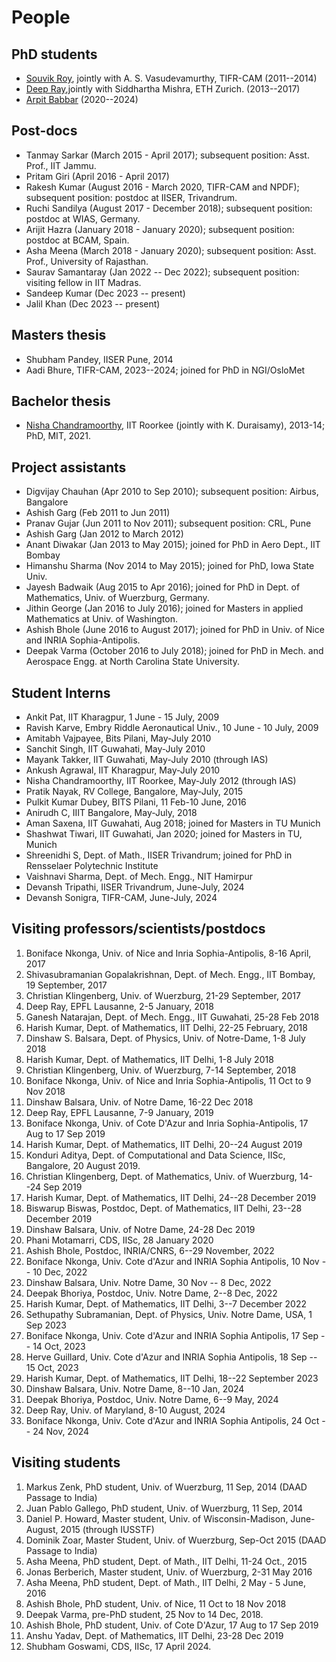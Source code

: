 # People

## PhD students

* [Souvik Roy](https://roysouvik2.github.io), jointly with A. S. Vasudevamurthy, TIFR-CAM (2011--2014)
* [Deep Ray](https://deepray.github.io),jointly with Siddhartha Mishra, ETH Zurich. (2013--2017)
* [Arpit Babbar](https://babbar.dev) (2020--2024)

## Post-docs

* Tanmay Sarkar (March 2015 - April 2017); subsequent position: Asst. Prof., IIT Jammu.
* Pritam Giri (April 2016 - April 2017)
* Rakesh Kumar (August 2016 - March 2020, TIFR-CAM and NPDF); subsequent position: postdoc at IISER, Trivandrum.
* Ruchi Sandilya (August 2017 - December 2018); subsequent position: postdoc at WIAS, Germany.
* Arijit Hazra (January 2018 - January 2020); subsequent position: postdoc at BCAM, Spain.
* Asha Meena (March 2018 - January 2020); subsequent position: Asst. Prof.,  University of Rajasthan.
* Saurav Samantaray (Jan 2022 -- Dec 2022); subsequent position: visiting fellow in IIT Madras.
* Sandeep Kumar (Dec 2023 -- present)
* Jalil Khan (Dec 2023 -- present)

## Masters thesis

* Shubham Pandey, IISER Pune, 2014
* Aadi Bhure, TIFR-CAM, 2023--2024; joined for PhD in NGI/OsloMet

## Bachelor thesis

* [Nisha Chandramoorthy](https://cse.gatech.edu/people/nisha-chandramoorthy), IIT Roorkee (jointly with K. Duraisamy), 2013-14; PhD, MIT, 2021.

## Project assistants

* Digvijay Chauhan (Apr 2010 to Sep 2010); subsequent position: Airbus, Bangalore
* Ashish Garg (Feb 2011 to Jun 2011)
* Pranav Gujar (Jun 2011 to Nov 2011); subsequent position: CRL, Pune
* Ashish Garg (Jan 2012 to March 2012)
* Anant Diwakar (Jan 2013 to May 2015); joined for PhD in Aero Dept., IIT Bombay
* Himanshu Sharma (Nov 2014 to May 2015); joined for PhD, Iowa State Univ.
* Jayesh Badwaik (Aug 2015 to Apr 2016); joined for PhD in Dept. of Mathematics, Univ. of Wuerzburg, Germany.
* Jithin George (Jan 2016 to July 2016); joined for Masters in applied Mathematics at Univ. of Washington.
* Ashish Bhole (June 2016 to August 2017); joined for PhD in Univ. of Nice and INRIA Sophia-Antipolis.
* Deepak Varma (October 2016 to July 2018); joined for PhD in Mech. and Aerospace Engg. at North Carolina State University.

## Student Interns

* Ankit Pat, IIT Kharagpur, 1 June - 15 July, 2009
* Ravish Karve, Embry Riddle Aeronautical Univ., 10 June - 10 July, 2009
* Amitabh Vajpayee, Bits Pilani, May-July 2010
* Sanchit Singh, IIT Guwahati, May-July 2010
* Mayank Takker, IIT Guwahati, May-July 2010 (through IAS)
* Ankush Agrawal, IIT Kharagpur, May-July 2010
* Nisha Chandramoorthy, IIT Roorkee, May-July 2012 (through IAS)
* Pratik Nayak, RV College, Bangalore, May-July, 2015
* Pulkit Kumar Dubey, BITS Pilani, 11 Feb-10 June, 2016
* Anirudh C, IIIT Bangalore, May-July, 2018
* Aman Saxena, IIT Guwahati, Aug 2018; joined for Masters in TU Munich
* Shashwat Tiwari, IIT Guwahati, Jan 2020; joined for Masters in TU, Munich
* Shreenidhi S, Dept. of Math., IISER Trivandrum; joined for PhD in Rensselaer Polytechnic Institute
* Vaishnavi Sharma, Dept. of Mech. Engg., NIT Hamirpur
* Devansh Tripathi, IISER Trivandrum, June-July, 2024
* Devansh Sonigra, TIFR-CAM, June-July, 2024

## Visiting professors/scientists/postdocs

1. Boniface Nkonga, Univ. of Nice and Inria Sophia-Antipolis, 8-16 April, 2017
1. Shivasubramanian Gopalakrishnan, Dept. of Mech. Engg., IIT Bombay, 19 September, 2017
1. Christian Klingenberg, Univ. of Wuerzburg, 21-29 September, 2017
1. Deep Ray, EPFL Lausanne, 2-5 January, 2018
1. Ganesh Natarajan, Dept. of Mech. Engg., IIT Guwahati, 25-28 Feb 2018
1. Harish Kumar, Dept. of Mathematics, IIT Delhi, 22-25 February, 2018
1. Dinshaw S. Balsara, Dept. of Physics, Univ. of Notre-Dame, 1-8 July 2018
1. Harish Kumar, Dept. of Mathematics, IIT Delhi, 1-8 July 2018
1. Christian Klingenberg, Univ. of Wuerzburg, 7-14 September, 2018
1. Boniface Nkonga, Univ. of Nice and Inria Sophia-Antipolis, 11 Oct to 9 Nov 2018
1. Dinshaw Balsara, Univ. of Notre Dame, 16-22 Dec 2018
1. Deep Ray, EPFL Lausanne, 7-9 January, 2019
1. Boniface Nkonga, Univ. of Cote D'Azur and Inria Sophia-Antipolis, 17 Aug to 17 Sep 2019
1. Harish Kumar, Dept. of Mathematics, IIT Delhi, 20--24 August 2019
1. Konduri Aditya, Dept. of Computational and Data Science, IISc, Bangalore, 20 August 2019.
1. Christian Klingenberg, Dept. of Mathematics, Univ. of Wuerzburg, 14--24 Sep 2019
1. Harish Kumar, Dept. of Mathematics, IIT Delhi, 24--28 December 2019
1. Biswarup Biswas, Postdoc, Dept. of Mathematics, IIT Delhi, 23--28 December 2019
1. Dinshaw Balsara, Univ. of Notre Dame, 24-28 Dec 2019
1. Phani Motamarri, CDS, IISc, 28 January 2020
1. Ashish Bhole, Postdoc, INRIA/CNRS, 6--29 November, 2022
1. Boniface Nkonga, Univ. Cote d'Azur and INRIA Sophia Antipolis, 10 Nov -- 10 Dec, 2022
1. Dinshaw Balsara, Univ. Notre Dame, 30 Nov -- 8 Dec, 2022
1. Deepak Bhoriya, Postdoc, Univ. Notre Dame, 2--8 Dec, 2022
1. Harish Kumar, Dept. of Mathematics, IIT Delhi, 3--7 December 2022
1. Sethupathy Subramanian, Dept. of Physics, Univ. Notre Dame, USA, 1 Sep 2023
1. Boniface Nkonga, Univ. Cote d'Azur and INRIA Sophia Antipolis, 17 Sep -- 14 Oct, 2023
1. Herve Guillard, Univ. Cote d'Azur and INRIA Sophia Antipolis, 18 Sep -- 15 Oct, 2023
1. Harish Kumar, Dept. of Mathematics, IIT Delhi, 18--22 September 2023
1. Dinshaw Balsara, Univ. Notre Dame, 8--10 Jan, 2024
1. Deepak Bhoriya, Postdoc, Univ. Notre Dame, 6--9 May, 2024
1. Deep Ray, Univ. of Maryland, 8-10 August, 2024
1. Boniface Nkonga, Univ. Cote d'Azur and INRIA Sophia Antipolis, 24 Oct -- 24 Nov, 2024

## Visiting students

1. Markus Zenk, PhD student, Univ. of Wuerzburg, 11 Sep, 2014 (DAAD Passage to India)
1. Juan Pablo Gallego, PhD student, Univ. of Wuerzburg, 11 Sep, 2014
1. Daniel P. Howard, Master student, Univ. of Wisconsin-Madison, June-August, 2015 (through IUSSTF)
1. Dominik Zoar, Master Student, Univ. of Wuerzburg, Sep-Oct 2015 (DAAD Passage to India)
1. Asha Meena, PhD student, Dept. of Math., IIT Delhi, 11-24 Oct., 2015
1. Jonas Berberich, Master student, Univ. of Wuerzburg, 2-31 May 2016
1. Asha Meena, PhD student, Dept. of Math., IIT Delhi, 2 May - 5 June, 2016
1. Ashish Bhole, PhD student, Univ. of Nice, 11 Oct to 18 Nov 2018
1. Deepak Varma, pre-PhD student, 25 Nov to 14 Dec, 2018.
1. Ashish Bhole, PhD student, Univ. of Cote D'Azur, 17 Aug to 17 Sep 2019
1. Anshu Yadav, Dept. of Mathematics, IIT Delhi, 23-28 Dec 2019
1. Shubham Goswami, CDS, IISc, 17 April 2024.
